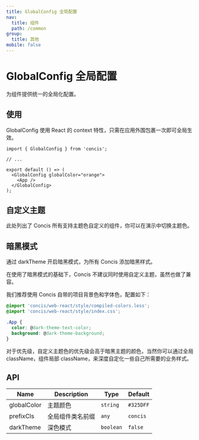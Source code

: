 ```yaml
---
title: GlobalConfig 全局配置
nav:
  title: 组件
  path: /common
group:
  title: 其他
mobile: false
---
```


# GlobalConfig 全局配置

为组件提供统一的全局化配置。

## 使用

GlobalConfig 使用 React 的 context 特性，只需在应用外围包裹一次即可全局生效。

```tsx pure
import { GlobalConfig } from 'concis';

// ...

export default () => (
  <GlobalConfig globalColor="orange">
    <App />
  </GlobalConfig>
);
```

## 自定义主题

此处列出了 Concis 所有支持主题色自定义的组件，你可以在演示中切换主题色。

<code src="./demos/index1.tsx"></code>

## 暗黑模式

通过 darkTheme 开启暗黑模式，为所有 Concis 添加暗黑样式。

在使用了暗黑模式的基础下，Concis 不建议同时使用自定义主题，虽然也做了兼容。

<code src="./demos/index2.tsx"></code>

我们推荐使用 Concis 自带的项目背景色和字体色，配置如下：

```css pure
@import 'concis/web-react/style/compiled-colors.less';
@import 'concis/web-react/style/index.css';

.App {
  color: @dark-theme-text-color;
  background: @dark-theme-background;
}
```

对于优先级，自定义主题色的优先级会高于暗黑主题的颜色，当然你可以通过全局 className，组件局部 className，来深度自定化一些自己所需要的业务样式。

## API

| Name        | Description      | Type      | Default   |
| ----------- | ---------------- | --------- | --------- |
| globalColor | 主题颜色         | `string`  | `#325DFF` |
| prefixCls   | 全局组件类名前缀 | `any`     | `concis`  |
| darkTheme   | 深色模式         | `boolean` | `false`   |

